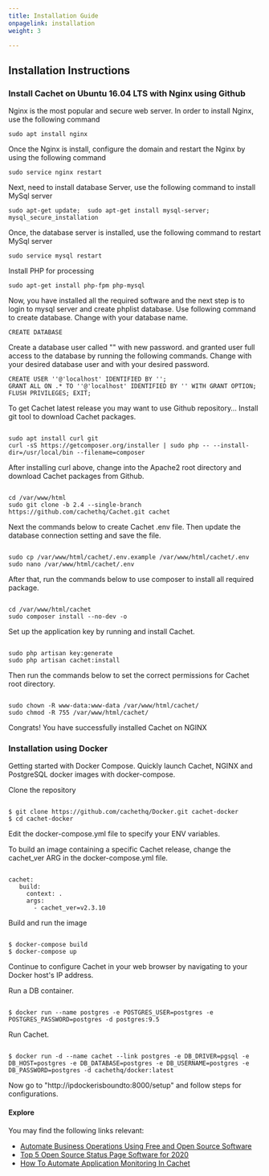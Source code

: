 ```yaml
---
title: Installation Guide
onpagelink: installation
weight: 3

---
```


Installation Instructions
-------------------------

### Install Cachet on Ubuntu 16.04 LTS with Nginx using Github

Nginx is the most popular and secure web server. In order to install Nginx, use the following command

 ```
 sudo apt install nginx 
```

Once the Nginx is install, configure the domain and restart the Nginx by using the following command

 ```
 sudo service nginx restart 
```

Next, need to install database Server, use the following command to install MySql server

 ```
 sudo apt-get update;  sudo apt-get install mysql-server; mysql_secure_installation 
```

Once, the database server is installed, use the following command to restart MySql server

 ```
 sudo service mysql restart 
```

Install PHP for processing

 ```
 sudo apt-get install php-fpm php-mysql
```

Now, you have installed all the required software and the next step is to login to mysql server and create phplist database. Use following command to create database. Change with your database name.

 ```
 CREATE DATABASE  
```

Create a database user called "" with new password. and granted user full access to the database by running the following commands. Change with your desired database user and with your desired password.

 ```
 CREATE USER ''@'localhost' IDENTIFIED BY ''; 
 GRANT ALL ON .* TO ''@'localhost' IDENTIFIED BY '' WITH GRANT OPTION;
 FLUSH PRIVILEGES; EXIT;
```

To get Cachet latest release you may want to use Github repository… Install git tool to download Cachet packages.

 ```
 
sudo apt install curl git
curl -sS https://getcomposer.org/installer | sudo php -- --install-dir=/usr/local/bin --filename=composer

```

After installing curl above, change into the Apache2 root directory and download Cachet packages from Github.

 ```
 
cd /var/www/html
sudo git clone -b 2.4 --single-branch https://github.com/cachethq/Cachet.git cachet

```

Next the commands below to create Cachet .env file. Then update the database connection setting and save the file.

 ```
 
sudo cp /var/www/html/cachet/.env.example /var/www/html/cachet/.env
sudo nano /var/www/html/cachet/.env

```

After that, run the commands below to use composer to install all required package.

 ```
 
cd /var/www/html/cachet
sudo composer install --no-dev -o

```

Set up the application key by running and install Cachet.

 ```
 
sudo php artisan key:generate
sudo php artisan cachet:install

```

Then run the commands below to set the correct permissions for Cachet root directory.

 ```
 
sudo chown -R www-data:www-data /var/www/html/cachet/
sudo chmod -R 755 /var/www/html/cachet/

```

Congrats! You have successfully installed Cachet on NGINX

### Installation using Docker

Getting started with Docker Compose. Quickly launch Cachet, NGINX and PostgreSQL docker images with docker-compose.

Clone the repository

 ```
 
$ git clone https://github.com/cachethq/Docker.git cachet-docker
$ cd cachet-docker

```

Edit the docker-compose.yml file to specify your ENV variables.

To build an image containing a specific Cachet release, change the cachet\_ver ARG in the docker-compose.yml file.

 ```
 
cachet:
    build:
      context: .
      args:
        - cachet_ver=v2.3.10

```

Build and run the image

 ```
 
$ docker-compose build
$ docker-compose up

```

Continue to configure Cachet in your web browser by navigating to your Docker host's IP address.

Run a DB container.

 ```
 
$ docker run --name postgres -e POSTGRES_USER=postgres -e POSTGRES_PASSWORD=postgres -d postgres:9.5

```

Run Cachet.

 ```
 
$ docker run -d --name cachet --link postgres -e DB_DRIVER=pgsql -e DB_HOST=postgres -e DB_DATABASE=postgres -e DB_USERNAME=postgres -e DB_PASSWORD=postgres -d cachethq/docker:latest

```

Now go to "http://ipdockerisboundto:8000/setup" and follow steps for configurations.

#### **Explore**

You may find the following links relevant:

- [Automate Business Operations Using Free and Open Source Software](https://blog.containerize.com/2020/08/27/automate-business-operations-using-open-source-software/)
- [Top 5 Open Source Status Page Software for 2020](https://blog.containerize.com/2020/11/20/top-5-open-source-status-page-software-for-2020/)
- [How To Automate Application Monitoring In Cachet](https://blog.containerize.com/2020/12/04/how-to-automate-application-monitoring-in-cachet/)
 